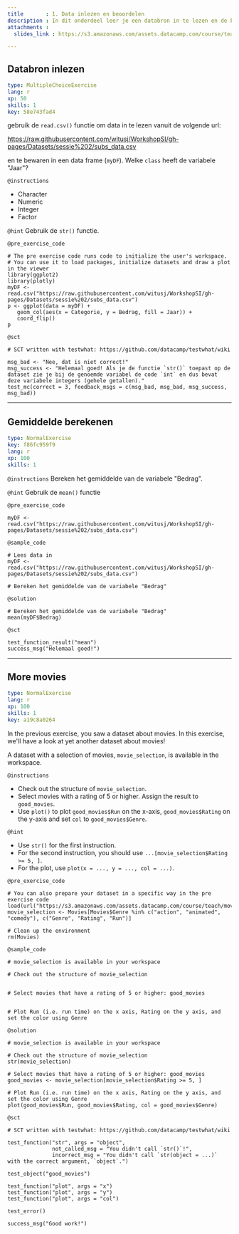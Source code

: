 ```yaml
---
title       : 1. Data inlezen en beoordelen
description : In dit onderdeel leer je een databron in te lezen en de kwaliteit te beoordelen.
attachments :
  slides_link : https://s3.amazonaws.com/assets.datacamp.com/course/teach/slides_example.pdf

---
```

## Databron inlezen

```yaml
type: MultipleChoiceExercise
lang: r
xp: 50
skills: 1
key: 58e743fad4
```

gebruik de `read.csv()` functie om data in te lezen vanuit de volgende url:

https://raw.githubusercontent.com/witusj/WorkshopSI/gh-pages/Datasets/sessie%202/subs_data.csv

en te bewaren in een data frame (`myDF`).
Welke `class` heeft de variabele "Jaar"?

`@instructions`
- Character
- Numeric
- Integer
- Factor

`@hint`
Gebruik de `str()` functie.

`@pre_exercise_code`
```{r}
# The pre exercise code runs code to initialize the user's workspace.
# You can use it to load packages, initialize datasets and draw a plot in the viewer
library(ggplot2)
library(plotly)
myDF <- read.csv("https://raw.githubusercontent.com/witusj/WorkshopSI/gh-pages/Datasets/sessie%202/subs_data.csv")
p <- ggplot(data = myDF) +
   geom_col(aes(x = Categorie, y = Bedrag, fill = Jaar)) +
   coord_flip()
p
```

`@sct`
```{r}
# SCT written with testwhat: https://github.com/datacamp/testwhat/wiki

msg_bad <- "Nee, dat is niet correct!"
msg_success <- "Helemaal goed! Als je de functie `str()` toepast op de dataset zie je bij de genoemde variabel de code `int` en dus bevat deze variabele integers (gehele getallen)."
test_mc(correct = 3, feedback_msgs = c(msg_bad, msg_bad, msg_success, msg_bad))
```

---
## Gemiddelde berekenen

```yaml
type: NormalExercise
key: f86fc959f9
lang: r
xp: 100
skills: 1
```


`@instructions`
Bereken het gemiddelde van de variabele "Bedrag".

`@hint`
Gebruik de `mean()` functie

`@pre_exercise_code`
```{r}
myDF <- read.csv("https://raw.githubusercontent.com/witusj/WorkshopSI/gh-pages/Datasets/sessie%202/subs_data.csv")
```

`@sample_code`
```{r}
# Lees data in
myDF <- read.csv("https://raw.githubusercontent.com/witusj/WorkshopSI/gh-pages/Datasets/sessie%202/subs_data.csv")

# Bereken het gemiddelde van de variabele "Bedrag"

```

`@solution`
```{r}
# Bereken het gemiddelde van de variabele "Bedrag"
mean(myDF$Bedrag)
```

`@sct`
```{r}
test_function_result("mean")
success_msg("Helemaal goed!")
```


---
## More movies

```yaml
type: NormalExercise
lang: r
xp: 100
skills: 1
key: a19c8a0264
```

In the previous exercise, you saw a dataset about movies. In this exercise, we'll have a look at yet another dataset about movies!

A dataset with a selection of movies, `movie_selection`, is available in the workspace.

`@instructions`
- Check out the structure of `movie_selection`.
- Select movies with a rating of 5 or higher. Assign the result to `good_movies`.
- Use `plot()` to  plot `good_movies$Run` on the x-axis, `good_movies$Rating` on the y-axis and set `col` to `good_movies$Genre`.

`@hint`
- Use `str()` for the first instruction.
- For the second instruction, you should use `...[movie_selection$Rating >= 5, ]`.
- For the plot, use `plot(x = ..., y = ..., col = ...)`.

`@pre_exercise_code`
```{r}
# You can also prepare your dataset in a specific way in the pre exercise code
load(url("https://s3.amazonaws.com/assets.datacamp.com/course/teach/movies.RData"))
movie_selection <- Movies[Movies$Genre %in% c("action", "animated", "comedy"), c("Genre", "Rating", "Run")]

# Clean up the environment
rm(Movies)
```

`@sample_code`
```{r}
# movie_selection is available in your workspace

# Check out the structure of movie_selection


# Select movies that have a rating of 5 or higher: good_movies


# Plot Run (i.e. run time) on the x axis, Rating on the y axis, and set the color using Genre

```

`@solution`
```{r}
# movie_selection is available in your workspace

# Check out the structure of movie_selection
str(movie_selection)

# Select movies that have a rating of 5 or higher: good_movies
good_movies <- movie_selection[movie_selection$Rating >= 5, ]

# Plot Run (i.e. run time) on the x axis, Rating on the y axis, and set the color using Genre
plot(good_movies$Run, good_movies$Rating, col = good_movies$Genre)
```

`@sct`
```{r}
# SCT written with testwhat: https://github.com/datacamp/testwhat/wiki

test_function("str", args = "object",
              not_called_msg = "You didn't call `str()`!",
              incorrect_msg = "You didn't call `str(object = ...)` with the correct argument, `object`.")

test_object("good_movies")

test_function("plot", args = "x")
test_function("plot", args = "y")
test_function("plot", args = "col")

test_error()

success_msg("Good work!")
```
